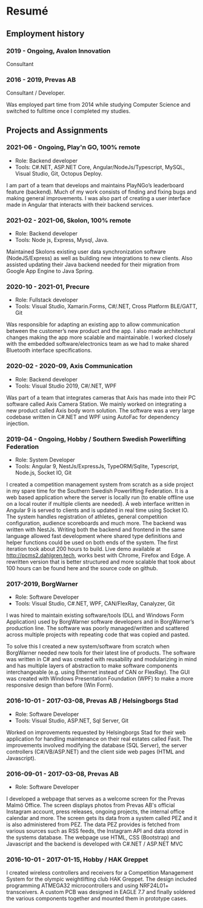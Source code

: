 # Resumé

## Employment history

### 2019 - Ongoing, Avalon Innovation

Consultant

### 2016 - 2019, Prevas AB

Consultant / Developer. 

Was employed part time from 2014 while studying Computer Science and switched to fulltime once I completed my studies.

## Projects and Assignments

### 2021-06 - Ongoing, Play'n GO, 100% remote

- Role: Backend developer
- Tools: C#.NET, ASP.NET Core, Angular/NodeJs/Typescript, MySQL, Visual Studio, Git, Octopus Deploy.

I am part of a team that develops and maintains PlayNGo’s leaderboard feature (backend). Much of
my work consists of finding and fixing bugs and making general improvements. I was also part of
creating a user interface made in Angular that interacts with their backend services.

### 2021-02 - 2021-06, Skolon, 100% remote

- Role: Backend developer
- Tools: Node js, Express, Mysql, Java.

Maintained Skolons existing user data synchronization software (NodeJS/Express) as well as building new integrations to new clients.
Also assisted updating their Java backend needed for their migration from Google App Engine to Java Spring.

### 2020-10 - 2021-01, Precure

- Role: Fullstack developer
- Tools: Visual Studio, Xamarin.Forms, C#/.NET, Cross Platform BLE/GATT, Git

Was responsible for adapting an existing app to allow communication between the customer’s new product and the app. I also made architectural changes making the app more scalable and maintainable. I worked closely with the embedded software/electronics team as we had to make shared Bluetooth interface specifications.

### 2020-02 - 2020-09, Axis Communication

- Role: Backend developer
- Tools: Visual Studio 2019, C#/.NET, WPF

Was part of a team that integrates cameras that Axis has made into their PC software called Axis Camera Station. We mainly worked on integrating a new product called Axis body worn solution. The software was a very large codebase written in C#.NET and WPF using AutoFac for dependency injection.

### 2019-04 - Ongoing, Hobby / Southern Swedish Powerlifting Federation

- Role: System Developer
- Tools: Angular 9, NestJs/ExpressJs, TypeORM/Sqlite, Typescript, Node.js, Socket IO, Git

I created a competition management system from scratch as a side project in my spare time for the Southern Swedish Powerlifting Federation. It is a web based application where the server is locally run (to enable offline use on a local router if multiple clients are needed). A web interface written in Angular 9 is served to clients and is updated in real time using Socket IO. The system handles registration of athletes, general competition configuration, audience scoreboards and much more. The backend was written with NestJs. Writing both the backend and frontend in the same language allowed fast development where shared type definitions and helper functions could be used on both ends of the system. The first iteration took about 200 hours to build. Live demo available at http://pcms2.dahlgren.tech, works best with Chrome, Firefox and Edge. A rewritten version that is better structured and more scalable that took about 100 hours can be found here and the source code on github.

### 2017-2019, BorgWarner

- Role: Software Developer
- Tools: Visual Studio, C#.NET, WPF, CAN/FlexRay, Canalyzer, Git

I was hired to maintain existing software/tools (DLL and Windows Form Application) used by BorgWarner software developers and in BorgWarner’s production line. The software was poorly managed/written and scattered across multiple projects with repeating code that was copied and pasted.

To solve this I created a new system/software from scratch when BorgWarner needed new tools for their latest line of products. The software was written in C# and was created with reusability and modularizing in mind and has multiple layers of abstraction to make software components interchangeable (e.g. using Ethernet instead of CAN or FlexRay). The GUI was created with Windows Presentation Foundation (WPF) to make a more responsive design than before (Win Form).

### 2016-10-01 - 2017-03-08, Prevas AB / Helsingborgs Stad

- Role: Software Developer
- Tools: Visual Studio, ASP.NET, Sql Server, Git

Worked on improvements requested by Helsingborgs Stad for their web application for handling maintenance on their real estates called Fasit. The improvements involved modifying the database (SQL Server), the server controllers (C#/VB/ASP.NET) and the client side web pages (HTML and Javascript).

### 2016-09-01 - 2017-03-08, Prevas AB

- Role: Software Developer

I developed a webpage that serves as a welcome screen for the Prevas Malmö Office. The screen displays photos from Prevas AB's official Instagram account, press releases, ongoing projects, the internal office calendar and more. The screen gets its data from a system called PEZ and it is also administered from PEZ. The data PEZ provides is fetched from various sources such as RSS feeds, the Instagram API and data stored in the systems database. The webpage use HTML, CSS (Bootstrap) and Javascript and the backend is developed with C#.NET / ASP.NET MVC

### 2016-10-01 - 2017-01-15, Hobby / HAK Greppet

I created wireless controllers and receivers for a Competition Management System for the olympic weightlifting club HAK Greppet. The design included programming ATMEGA32 microcontrollers and using NRF24L01+ transceivers. A custom PCB was designed in EAGLE 7.7 and finally soldered the various components together and mounted them in prototype cases.
